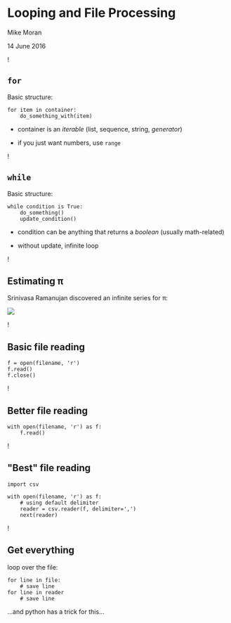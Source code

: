 # Looping and File Processing

Mike Moran

14 June 2016

!

## `for`

Basic structure:

```
for item in container:
    do_something_with(item)
```

- container is an *iterable* (list, sequence, string, *generator*)

- if you just want numbers, use `range`

!

## `while`

Basic structure:

```
while condition is True:
    do_something()
    update_condition()
```

- condition can be anything that returns a *boolean* (usually math-related)

- without update, infinite loop

!

## Estimating π

Srinivasa Ramanujan discovered an infinite series for π:

![](./Images/pi.png)

!

## Basic file reading

```
f = open(filename, 'r')
f.read()
f.close()
```

!

## Better file reading

```
with open(filename, 'r') as f:
    f.read()
```

!

## "Best" file reading

```
import csv

with open(filename, 'r') as f:
    # using default delimiter
    reader = csv.reader(f, delimiter=',')
    next(reader)
```

!

## Get everything

loop over the file:
```
for line in file:
    # save line
for line in reader
    # save line
```

...and python has a trick for this...
